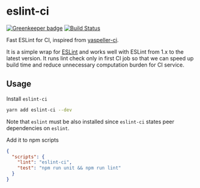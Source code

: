 # eslint-ci

[![Greenkeeper badge](https://badges.greenkeeper.io/JLHwung/eslint-ci.svg)](https://greenkeeper.io/)
[![Build Status](https://travis-ci.org/JLHwung/eslint-ci.svg?branch=master)](https://travis-ci.org/JLHwung/eslint-ci)

Fast ESLint for CI, inspired from [yaspeller-ci](https://github.com/ai/yaspeller-ci).

It is a simple wrap for [ESLint](https://github.com/eslint/eslint) and works well with ESLint from 1.x to the latest version. It runs lint check only in first CI job so that we can speed up build time and reduce unnecessary computation burden for CI service.

## Usage
Install `eslint-ci`
```bash
yarn add eslint-ci --dev
```
Note that `eslint` must be also installed since `eslint-ci` states peer dependencies on `eslint`.

Add it to npm scripts
```json
{
  "scripts": {
    "lint": "eslint-ci",
    "test": "npm run unit && npm run lint"
  }
}
```
